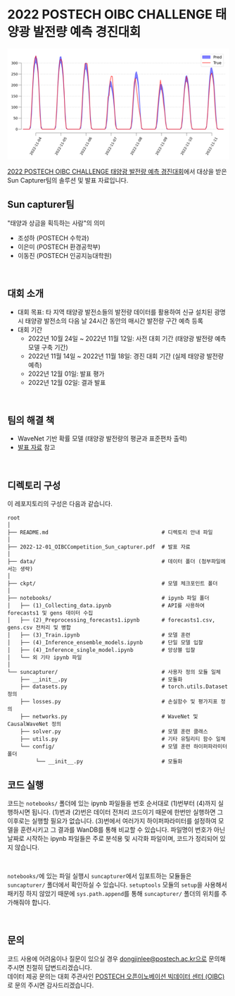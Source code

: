 # 2022 POSTECH OIBC CHALLENGE 태양광 발전량 예측 경진대회

![result](result.png)

[2022 POSTECH OIBC CHALLENGE 태양광 발전량 예측 경진대회](https://o.solarkim.com/cmpt2022)에서 대상을 받은 Sun Capturer팀의 솔루션 및 발표 자료입니다.

## Sun capturer팀
"태양과 상금을 획득하는 사람"의 의미
- 조성하 (POSTECH 수학과)
- 이은미 (POSTECH 환경공학부)
- 이동진 (POSTECH 인공지능대학원)

<br>

## 대회 소개
- 대회 목표: 타 지역 태양광 발전소들의 발전량 데이터를 활용하여 신규 설치된 광명시 태양광 발전소의 다음 날 24시간 동안의 매시간 발전량 구간 예측 등록
- 대회 기간
    - 2022년 10월 24일 ~ 2022년 11월 12일: 사전 대회 기간 (태양광 발전량 예측 모델 구축 기간)
    - 2022년 11월 14일 ~ 2022년 11월 18일: 경진 대회 기간 (실제 태양광 발전량 예측)
    - 2022년 12월 01일: 발표 평가
    - 2022년 12월 02일: 결과 발표

<br>

## 팀의 해결 책
- WaveNet 기반 확률 모델 (태양광 발전량의 평균과 표준편차 출력)
- [발표 자료](./2022-12-01_OIBCcompetition_Sun_capturer.pdf) 참고

<br>

## 디렉토리 구성
이 레포지토리의 구성은 다음과 같습니다. 
~~~
root
│
├── README.md                                    # 디렉토리 안내 파일
│
├── 2022-12-01_OIBCCompetition_Sun_capturer.pdf  # 발표 자료
│
├── data/                                        # 데이터 폴더 (첨부파일에서는 생략)
│
├── ckpt/                                        # 모델 체크포인트 폴더
│
├── notebooks/                                   # ipynb 파일 폴더
│   ├── (1)_Collecting_data.ipynb                # API를 사용하여 forecasts1 및 gens 데이터 수집
│   ├── (2)_Preprocessing_forecasts1.ipynb       # forecasts1.csv, gens.csv 전처리 및 병합
│   ├── (3)_Train.ipynb                          # 모델 훈련
│   ├── (4)_Inference_ensemble_models.ipynb      # 단일 모델 입찰
│   ├── (4)_Inference_single_model.ipynb         # 앙상블 입찰
│   └── 외 기타 ipynb 파일
│
└── suncapturer/                                 # 사용자 정의 모듈 일체
    ├── __init__.py                              # 모듈화
    ├── datasets.py                              # torch.utils.Dataset 정의
    ├── losses.py                                # 손실함수 및 평가지표 정의
    ├── networks.py                              # WaveNet 및 CausalWaveNet 정의
    ├── solver.py                                # 모델 훈련 클래스
    ├── utils.py                                 # 기타 유틸리티 함수 일체
    └── config/                                  # 모델 훈련 하이퍼파라미터 폴더
         └── __init__.py                         # 모듈화
~~~

## 코드 실행
코드는 `notebooks/` 폴더에 있는 ipynb 파일들을 번호 순서대로 (1)번부터 (4)까지 실행하시면 됩니다. (1)번과 (2)번은 데이터 전처리 코드이기 때문에 한번만 실행하면 그 이후로는 실행할 필요가 없습니다. (3)번에서 여러가지 하이퍼파라미터를 설정하여 모델을 훈련시키고 그 결과를 WanDB를 통해 비교할 수 있습니다. 파일명이 번호가 아닌 날짜로 시작하는 ipynb 파일들은 주로 분석용 및 시각화 파일이며, 코드가 정리되어 있지 않습니다.

<br>

`notebooks/`에 있는 파일 실행시 `suncapturer`에서 임포트하는 모듈들은 `suncapturer/` 폴더에서 확인하실 수 있습니다. `setuptools` 모듈의 `setup`을 사용해서 패키징 하지 않았기 때문에 `sys.path.append`를 통해 `suncapturer/` 폴더의 위치를 추가해줘야 합니다.

<br>

## 문의
코드 사용에 어려움이나 질문이 있으실 경우 dongjinlee@postech.ac.kr으로 문의해주시면 친절히 답변드리겠습니다.<br>
데이터 제공 문의는 대회 주관사인 [POSTECH 오픈이노베이션 빅데이터 센터 (OIBC)](http://oibc.postech.ac.kr/)로 문의 주시면 감사드리겠습니다.
